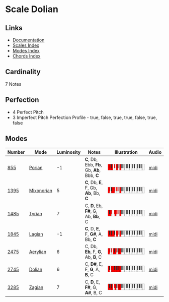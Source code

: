 # Scale Dolian

## Links

- [Documentation](README.md)
- [Scales Index](Scales.md)
- [Modes Index](Modes.md)
- [Chords Index](Chords.md)

## Cardinality

7 Notes

## Perfection

- 4 Perfect Pitch
- 3 Imperfect Pitch
Perfection Profile - true, false, true, true, false, true, false

## Modes

| Number | Mode | Luminosity | Notes | Illustration | Audio |
|--------|------|------------|-------|--------------|-------|
| [855](https://ianring.com/musictheory/scales/855) | [Porian](ModePorian.md) | -1 | **C**, Db, Ebb, **Fb**, Gb, **Ab**, Bbb, **C** | ![CNaturalPorian](ModeCNaturalPorian.png) | [midi](https://github.com/edipermadi/music/blob/main/docs/ModeCNaturalPorian.mid?raw=true) | 
| [1395](https://ianring.com/musictheory/scales/1395) | [Mixonorian](ModeMixonorian.md) | 5 | **C**, Db, **E**, F, Gb, **Ab**, Bb, **C** | ![CNaturalMixonorian](ModeCNaturalMixonorian.png) | [midi](https://github.com/edipermadi/music/blob/main/docs/ModeCNaturalMixonorian.mid?raw=true) | 
| [1485](https://ianring.com/musictheory/scales/1485) | [Tyrian](ModeTyrian.md) | 7 | C, **D**, Eb, **F#**, G, Ab, **Bb**, C | ![CNaturalTyrian](ModeCNaturalTyrian.png) | [midi](https://github.com/edipermadi/music/blob/main/docs/ModeCNaturalTyrian.mid?raw=true) | 
| [1845](https://ianring.com/musictheory/scales/1845) | [Lagian](ModeLagian.md) | -1 | **C**, D, **E**, F, **G#**, A, Bb, **C** | ![CNaturalLagian](ModeCNaturalLagian.png) | [midi](https://github.com/edipermadi/music/blob/main/docs/ModeCNaturalLagian.mid?raw=true) | 
| [2475](https://ianring.com/musictheory/scales/2475) | [Aerylian](ModeAerylian.md) | 6 | C, Db, **Eb**, F, **G**, Ab, **B**, C | ![CNaturalAerylian](ModeCNaturalAerylian.png) | [midi](https://github.com/edipermadi/music/blob/main/docs/ModeCNaturalAerylian.mid?raw=true) | 
| [2745](https://ianring.com/musictheory/scales/2745) | [Dolian](ModeDolian.md) | 6 | C, **D#**, E, F, **G**, A, **B**, C | ![CNaturalDolian](ModeCNaturalDolian.png) | [midi](https://github.com/edipermadi/music/blob/main/docs/ModeCNaturalDolian.mid?raw=true) | 
| [3285](https://ianring.com/musictheory/scales/3285) | [Zagian](ModeZagian.md) | 7 | C, **D**, E, **F#**, G, **A#**, B, C | ![CNaturalZagian](ModeCNaturalZagian.png) | [midi](https://github.com/edipermadi/music/blob/main/docs/ModeCNaturalZagian.mid?raw=true) | 

